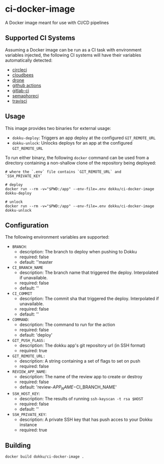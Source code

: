 # ci-docker-image

A Docker image meant for use with CI/CD pipelines

## Supported CI Systems

Assuming a Docker image can be run as a CI task with environment variables
injected, the following CI systems will have their variables automatically
detected:

- [circleci](https://circleci.com/)
- [cloudbees](https://www.cloudbees.com/)
- [drone](https://www.drone.io/)
- [github actions](https://github.com/features/actions)
- [gitlab-ci](https://about.gitlab.com/stages-devops-lifecycle/continuous-integration/)
- [semaphoreci](https://semaphoreci.com/)
- [travisci](https://travis-ci.com/)

## Usage

This image provides two binaries for external usage:

- `dokku-deploy`: Triggers an app deploy at the configured `GIT_REMOTE_URL`
- `dokku-unlock`: Unlocks deploys for an app at the configured `GIT_REMOTE_URL`

To run either binary, the following `docker` command can be used from a
directory containing a non-shallow clone of the repository being deployed:

```shell
# where the `.env` file contains `GIT_REMOTE_URL` and `SSH_PRIVATE_KEY`

# deploy
docker run --rm -v="$PWD:/app" --env-file=.env dokku/ci-docker-image dokku-deploy

# unlock
docker run --rm -v="$PWD:/app" --env-file=.env dokku/ci-docker-image dokku-unlock
```

## Configuration

The following environment variables are supported:

- `BRANCH`:
  - description: The branch to deploy when pushing to Dokku
  - required: false
  - default: ''master
- `CI_BRANCH_NAME`
  - description: The branch name that triggered the deploy. Interpolated if unavailable.
  - required: false
  - default: ''
- `CI_COMMIT`
  - description: The commit sha that triggered the deploy. Interpolated if unavailable.
  - required: false
  - default: ''
- `COMMAND`:
  - description: The command to run for the action
  - required: false
  - default: 'deploy'
- `GIT_PUSH_FLAGS:`
  - description: The dokku app's git repository url (in SSH format)
  - required: true
- `GIT_REMOTE_URL:`
  - description: A string containing a set of flags to set on push
  - required: false
- `REVIEW_APP_NAME`:
  - description: The name of the review app to create or destroy
  - required: false
  - default: 'review-$APP_NAME-$CI_BRANCH_NAME'
- `SSH_HOST_KEY`:
  - description: The results of running `ssh-keyscan -t rsa $HOST`
  - required: false
  - default: ''
- `SSH_PRIVATE_KEY`:
  - description: A private SSH key that has push acces to your Dokku instance
  - required: true

## Building

```text
docker build dokku/ci-docker-image .
```
